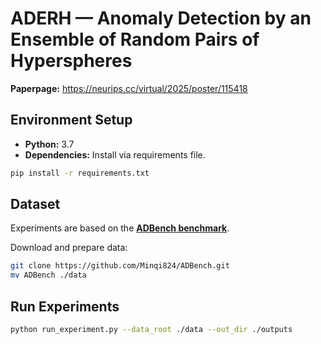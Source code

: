 # ADERH — Anomaly Detection by an Ensemble of Random Pairs of Hyperspheres

**Paperpage:** https://neurips.cc/virtual/2025/poster/115418


##  Environment Setup

- **Python:** 3.7  
- **Dependencies:** Install via requirements file.

```bash
pip install -r requirements.txt
````


##  Dataset

Experiments are based on the **[ADBench benchmark](https://github.com/Minqi824/ADBench/tree/main)**.

Download and prepare data:

```bash
git clone https://github.com/Minqi824/ADBench.git
mv ADBench ./data
```


##  Run Experiments



```bash
python run_experiment.py --data_root ./data --out_dir ./outputs
```

